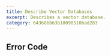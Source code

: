 ```yaml
---
title: Describe Vector Databases
excerpt: Describes a vector database.
category: 64368bb63b18090510bad283
---
```


## Error Code
